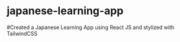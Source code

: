# japanese-learning-app

#Created a Japanese Learning App using React JS and stylized with TailwindCSS
